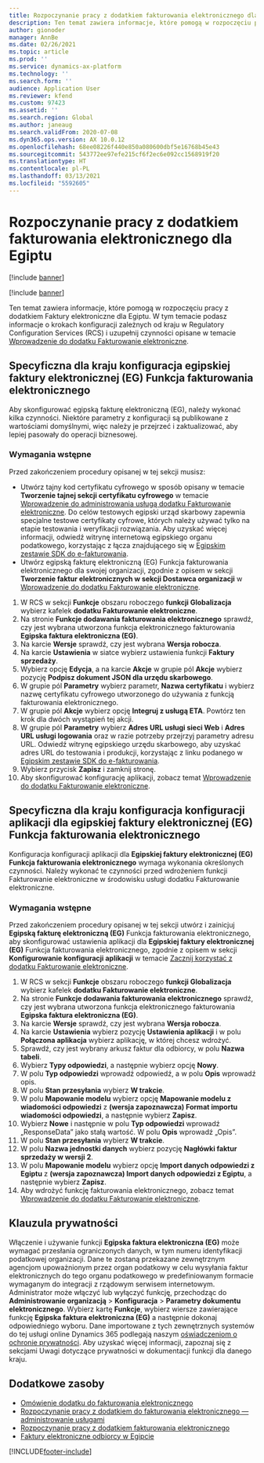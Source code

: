 ```yaml
---
title: Rozpoczynanie pracy z dodatkiem fakturowania elektronicznego dla Egiptu
description: Ten temat zawiera informacje, które pomogą w rozpoczęciu pracy z dodatkiem Faktury elektroniczne dla Egiptu w Finance i Supply Chain Management.
author: gionoder
manager: AnnBe
ms.date: 02/26/2021
ms.topic: article
ms.prod: ''
ms.service: dynamics-ax-platform
ms.technology: ''
ms.search.form: ''
audience: Application User
ms.reviewer: kfend
ms.custom: 97423
ms.assetid: ''
ms.search.region: Global
ms.author: janeaug
ms.search.validFrom: 2020-07-08
ms.dyn365.ops.version: AX 10.0.12
ms.openlocfilehash: 68ee08226f440e850a080600dbf5e16768b45e43
ms.sourcegitcommit: 543772ee97efe215cf6f2ec6e092cc1568919f20
ms.translationtype: HT
ms.contentlocale: pl-PL
ms.lasthandoff: 03/13/2021
ms.locfileid: "5592605"
---
```

# <a name="get-started-with-the-electronic-invoicing-add-on-for-egypt"></a>Rozpoczynanie pracy z dodatkiem fakturowania elektronicznego dla Egiptu

[!include [banner](../includes/banner.md)]

[!include [banner](../includes/preview-banner.md)]

Ten temat zawiera informacje, które pomogą w rozpoczęciu pracy z dodatkiem Faktury elektroniczne dla Egiptu. W tym temacie podasz informacje o krokach konfiguracji zależnych od kraju w Regulatory Configuration Services (RCS) i uzupełnij czynności opisane w temacie [Wprowadzenie do dodatku Fakturowanie elektroniczne](e-invoicing-get-started.md).

## <a name="country-specific-configuration-for-egyptian-electronic-invoice-eg-electronic-invoicing-feature"></a>Specyficzna dla kraju konfiguracja egipskiej faktury elektronicznej (EG) Funkcja fakturowania elektronicznego

Aby skonfigurować egipską fakturę elektroniczną (EG), należy wykonać kilka czynności. Niektóre parametry z konfiguracji są publikowane z wartościami domyślnymi, więc należy je przejrzeć i zaktualizować, aby lepiej pasowały do operacji biznesowej.

### <a name="prerequisites"></a>Wymagania wstępne

Przed zakończeniem procedury opisanej w tej sekcji musisz:

- Utwórz tajny kod certyfikatu cyfrowego w sposób opisany w temacie **Tworzenie tajnej sekcji certyfikatu cyfrowego** w temacie [Wprowadzenie do administrowania usługą dodatku Fakturowanie elektroniczne](e-invoicing-get-started-service-administration.md). Do celów testowych egipski urząd skarbowy zapewnia specjalne testowe certyfikaty cyfrowe, których należy używać tylko na etapie testowania i weryfikacji rozwiązania. Aby uzyskać więcej informacji, odwiedź witrynę internetową egipskiego organu podatkowego, korzystając z łącza znajdującego się w [Egipskim zestawie SDK do e-fakturowania](https://sdk.sit.invoicing.eta.gov.eg/faq/).
- Utwórz egipską fakturę elektroniczną (EG) Funkcja fakturowania elektronicznego dla swojej organizacji, zgodnie z opisem w sekcji **Tworzenie faktur elektronicznych w sekcji Dostawca organizacji** w [Wprowadzenie do dodatku Fakturowanie elektroniczne](e-invoicing-get-started.md).

1. W RCS w sekcji **Funkcje** obszaru roboczego **funkcji Globalizacja** wybierz kafelek **dodatku Fakturowanie elektroniczne**.
2. Na stronie **Funkcje dodawania fakturowania elektronicznego** sprawdź, czy jest wybrana utworzona funkcja elektronicznego fakturowania **Egipska faktura elektroniczna (EG)**.
3. Na karcie **Wersje** sprawdź, czy jest wybrana **Wersja robocza**.
4. Na karcie **Ustawienia** w siatce wybierz ustawienia funkcji **Faktury sprzedaży**.
5. Wybierz opcję **Edycja**, a na karcie **Akcje** w grupie pól **Akcje** wybierz pozycję **Podpisz dokument JSON dla urzędu skarbowego**.
6. W grupie pól **Parametry** wybierz parametr, **Nazwa certyfikatu** i wybierz nazwę certyfikatu cyfrowego utworzonego do używania z funkcją fakturowania elektronicznego.
7. W grupie pól **Akcje** wybierz opcję **Integruj z usługą ETA**. Powtórz ten krok dla dwóch wystąpień tej akcji.
8. W grupie pól **Parametry** wybierz **Adres URL usługi sieci Web** i **Adres URL usługi logowania** oraz w razie potrzeby przejrzyj parametry adresu URL. Odwiedź witrynę egipskiego urzędu skarbowego, aby uzyskać adres URL do testowania i produkcji, korzystając z linku podanego w [Egipskim zestawie SDK do e-fakturowania](https://sdk.sit.invoicing.eta.gov.eg/faq/).
9. Wybierz przycisk **Zapisz** i zamknij stronę.
10. Aby skonfigurować konfigurację aplikacji, zobacz temat [Wprowadzenie do dodatku Fakturowanie elektroniczne](e-invoicing-get-started.md).

## <a name="country-specific-configuration-of-the-application-setup-for-the-egyptian-electronic-invoice-eg-electronic-invoicing-feature"></a>Specyficzna dla kraju konfiguracja konfiguracji aplikacji dla egipskiej faktury elektronicznej (EG) Funkcja fakturowania elektronicznego

Konfiguracja konfiguracji aplikacji dla **Egipskiej faktury elektronicznej (EG) Funkcja fakturowania elektronicznego** wymaga wykonania określonych czynności. Należy wykonać te czynności przed wdrożeniem funkcji Fakturowanie elektroniczne w środowisku usługi dodatku Fakturowanie elektroniczne.

### <a name="prerequisites"></a>Wymagania wstępne

Przed zakończeniem procedury opisanej w tej sekcji utwórz i zainicjuj **Egipską fakturę elektroniczną (EG)** Funkcja fakturowania elektronicznego, aby skonfigurować ustawienia aplikacji dla **Egipskiej faktury elektronicznej (EG)** Funkcja fakturowania elektronicznego, zgodnie z opisem w sekcji **Konfigurowanie konfiguracji aplikacji** w temacie [Zacznij korzystać z dodatku Fakturowanie elektroniczne](e-invoicing-get-started.md).

1. W RCS w sekcji **Funkcje** obszaru roboczego **funkcji Globalizacja** wybierz kafelek **dodatku Fakturowanie elektroniczne**.
2. Na stronie **Funkcje dodawania fakturowania elektronicznego** sprawdź, czy jest wybrana utworzona funkcja elektronicznego fakturowania **Egipska faktura elektroniczna (EG)**.
3. Na karcie **Wersje** sprawdź, czy jest wybrana **Wersja robocza**.
4. Na karcie **Ustawienia** wybierz pozycję **Ustawienia aplikacji** i w polu **Połączona aplikacja** wybierz aplikację, w której chcesz wdrożyć.
5. Sprawdź, czy jest wybrany arkusz faktur dla odbiorcy, w polu **Nazwa tabeli**.
6. Wybierz **Typy odpowiedzi**, a następnie wybierz opcję **Nowy**.
7. W polu **Typ odpowiedzi** wprowadź odpowiedź, a w polu **Opis** wprowadź opis.
8. W polu **Stan przesyłania** wybierz **W trakcie**.
9. W polu **Mapowanie modelu** wybierz opcję **Mapowanie modelu z wiadomości odpowiedzi** z **(wersja zapoznawcza) Format importu wiadomości odpowiedzi**, a następnie wybierz **Zapisz**.
10. Wybierz **Nowe** i następnie w polu **Typ odpowiedzi** wprowadź „ResponseData” jako stałą wartość. W polu **Opis** wprowadź „Opis”.
11. W polu **Stan przesyłania** wybierz **W trakcie**.
12. W polu **Nazwa jednostki danych** wybierz pozycję **Nagłówki faktur sprzedaży w wersji 2**.
13. W polu **Mapowanie modelu** wybierz opcję **Import danych odpowiedzi z Egiptu** z **(wersja zapoznawcza) Import danych odpowiedzi z Egiptu**, a następnie wybierz **Zapisz**.
14. Aby wdrożyć funkcję fakturowania elektronicznego, zobacz temat [Wprowadzenie do dodatku Fakturowanie elektroniczne](e-invoicing-get-started.md).

## <a name="privacy-notice"></a>Klauzula prywatności

Włączenie i używanie funkcji **Egipska faktura elektroniczna (EG)** może wymagać przesłania ograniczonych danych, w tym numeru identyfikacji podatkowej organizacji. Dane te zostaną przekazane zewnętrznym agencjom upoważnionym przez organ podatkowy w celu wysyłania faktur elektronicznych do tego organu podatkowego w predefiniowanym formacie wymaganym do integracji z rządowym serwisem internetowym. Administrator może włączyć lub wyłączyć funkcję, przechodząc do **Administrowanie organizacją** > **Konfiguracja** > **Parametry dokumentu elektronicznego**. Wybierz kartę **Funkcje**, wybierz wiersze zawierające funkcję **Egipska faktura elektroniczna (EG)** a następnie dokonaj odpowiedniego wyboru. Dane importowane z tych zewnętrznych systemów do tej usługi online Dynamics 365 podlegają naszym [oświadczeniom o ochronie prywatności](https://go.microsoft.com/fwlink/?LinkId=512132). Aby uzyskać więcej informacji, zapoznaj się z sekcjami Uwagi dotyczące prywatności w dokumentacji funkcji dla danego kraju.

## <a name="additional-resources"></a>Dodatkowe zasoby

- [Omówienie dodatku do fakturowania elektronicznego](e-invoicing-service-overview.md)
- [Rozpoczynanie pracy z dodatkiem do fakturowania elektronicznego — administrowanie usługami](e-invoicing-get-started-service-administration.md)
- [Rozpoczynanie pracy z dodatkiem fakturowania elektronicznego](e-invoicing-get-started.md)
- [Faktury elektroniczne odbiorcy w Egipcie](emea-egy-e-invoices.md)


[!INCLUDE[footer-include](../../includes/footer-banner.md)]
